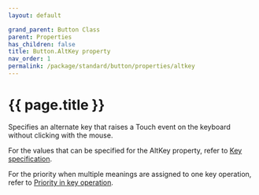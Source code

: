 ```yaml
---
layout: default

grand_parent: Button Class
parent: Properties
has_children: false
title: Button.AltKey property
nav_order: 1
permalink: /package/standard/button/properties/altkey
---
```

# {{ page.title }}

Specifies an alternate key that raises a Touch event on the keyboard without clicking with the mouse.

For the values ​​that can be specified for the AltKey property, refer to [Key specification]().

For the priority when multiple meanings are assigned to one key operation, refer to [Priority in key operation]().
